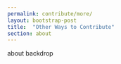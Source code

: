 ```yaml
---
permalink: contribute/more/
layout: bootstrap-post
title:  "Other Ways to Contribute"
section: about
---
```

about backdrop
